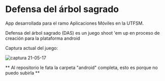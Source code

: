 # Defensa del árbol sagrado

App desarrollada para el ramo Aplicaciones Móviles en la UTFSM.

Defensa del árbol sagrado (DAS) es un juego shoot 'em up en proceso de creación para la plataforma android

Captura actual del juego:

![captura 21-05-17](https://cloud.githubusercontent.com/assets/28835972/26281872/798f3d22-3dda-11e7-8005-2b12c7ceba9c.PNG)


** Al repositorio le fata la carpeta "android" completa, esto es porque no puedo subirla **

